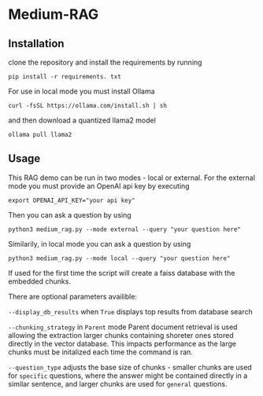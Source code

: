 # Medium-RAG
## Installation
clone the repository and install the requirements by running
```
pip install -r requirements. txt
```
For use in local mode you must install Ollama
```
curl -fsSL https://ollama.com/install.sh | sh
```
and then download a quantized llama2 model
```
ollama pull llama2
```

## Usage
This RAG demo can be run in two modes - local or external.
For the external mode you must provide an OpenAI api key by executing
```
export OPENAI_API_KEY="your api key"
```
Then you can ask a question by using
```
python3 medium_rag.py --mode external --query "your question here"
```
Similarily, in local mode you can ask a question by using 
```
python3 medium_rag.py --mode local --query "your question here" 
```
If used for the first time the script will create a faiss database with the embedded chunks.

There are optional parameters availible:

`--display_db_results` when `True` displays top results from database search

`--chunking_strategy` in `Parent` mode Parent document retrieval is used allowing the extraction larger chunks containing shoreter ones stored directly in the vector database. This impacts performance as the large chunks must be initalized each time the command is ran.

`--question_type` adjusts the base size of chunks - smaller chunks are used for `specific` questions, where the answer might be contained directly in a similar sentence, and larger chunks are used for `general` questions.
